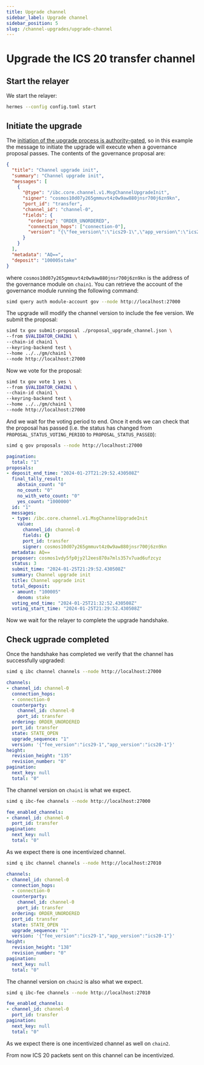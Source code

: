 ```yaml
---
title: Upgrade channel
sidebar_label: Upgrade channel
sidebar_position: 5
slug: /channel-upgrades/upgrade-channel
---
```


# Upgrade the ICS 20 transfer channel

## Start the relayer

We start the relayer:

```bash
hermes --config config.toml start
```

## Initiate the upgrade

The [initiation of the upgrade process is authority-gated](https://ibc.cosmos.network/main/ibc/channel-upgrades#governance-gating-on-chanupgradeinit), so in this example the message to initiate the upgrade will execute when a governance proposal passes. The contents of the governance proposal are:

```json title=proposal.json
{
  "title": "Channel upgrade init",
  "summary": "Channel upgrade init",
  "messages": [
    {
      "@type": "/ibc.core.channel.v1.MsgChannelUpgradeInit",
      "signer": "cosmos10d07y265gmmuvt4z0w9aw880jnsr700j6zn9kn",
      "port_id": "transfer",
      "channel_id": "channel-0",
      "fields": {
        "ordering": "ORDER_UNORDERED",
        "connection_hops": ["connection-0"],
        "version": "{\"fee_version\":\"ics29-1\",\"app_version\":\"ics20-1\"}"
      }
    }
  ],
  "metadata": "AQ==",
  "deposit": "100005stake"
}
```

where `cosmos10d07y265gmmuvt4z0w9aw880jnsr700j6zn9kn` is the address of the governance module on `chain1`. You can retrieve the account of the governance module running the following command:

```bash
simd query auth module-account gov --node http://localhost:27000
```

The upgrade will modify the channel version to include the fee version. We submit the proposal:

```bash
simd tx gov submit-proposal ./proposal_upgrade_channel.json \
--from $VALIDATOR_CHAIN1 \
--chain-id chain1 \
--keyring-backend test \
--home ../../gm/chain1 \
--node http://localhost:27000
```

Now we vote for the proposal:

```bash
simd tx gov vote 1 yes \
--from $VALIDATOR_CHAIN1 \
--chain-id chain1 \
--keyring-backend test \
--home ../../gm/chain1 \
--node http://localhost:27000
```

And we wait for the voting period to end. Once it ends we can check that the proposal has passed (i.e. the status has changed from `PROPOSAL_STATUS_VOTING_PERIOD` to `PROPOSAL_STATUS_PASSED`):

```bash
simd q gov proposals --node http://localhost:27000
```

```yaml
pagination:
  total: "1"
proposals:
- deposit_end_time: "2024-01-27T21:29:52.430508Z"
  final_tally_result:
    abstain_count: "0"
    no_count: "0"
    no_with_veto_count: "0"
    yes_count: "1000000"
  id: "1"
  messages:
  - type: /ibc.core.channel.v1.MsgChannelUpgradeInit
    value:
      channel_id: channel-0
      fields: {}
      port_id: transfer
      signer: cosmos10d07y265gmmuvt4z0w9aw880jnsr700j6zn9kn
  metadata: AQ==
  proposer: cosmos1vdy5fp0jy2l2ees870a7mls357v7uad6ufzcyz
  status: 3
  submit_time: "2024-01-25T21:29:52.430508Z"
  summary: Channel upgrade init
  title: Channel upgrade init
  total_deposit:
  - amount: "100005"
    denom: stake
  voting_end_time: "2024-01-25T21:32:52.430508Z"
  voting_start_time: "2024-01-25T21:29:52.430508Z"
```

Now we wait for the relayer to complete the upgrade handshake.

## Check ugprade completed

Once the handshake has completed we verify that the channel has successfully upgraded:

```bash
simd q ibc channel channels --node http://localhost:27000
```

```yaml
channels:
- channel_id: channel-0
  connection_hops:
  - connection-0
  counterparty:
    channel_id: channel-0
    port_id: transfer
  ordering: ORDER_UNORDERED
  port_id: transfer
  state: STATE_OPEN
  upgrade_sequence: "1"
  version: '{"fee_version":"ics29-1","app_version":"ics20-1"}'
height:
  revision_height: "135"
  revision_number: "0"
pagination:
  next_key: null
  total: "0"
```

The channel version on `chain1` is what we expect.

```bash
simd q ibc-fee channels --node http://localhost:27000
```

```yaml
fee_enabled_channels:
- channel_id: channel-0
  port_id: transfer
pagination:
  next_key: null
  total: "0"
```

As we expect there is one incentivized channel.

```bash
simd q ibc channel channels --node http://localhost:27010
```

```yaml
channels:
- channel_id: channel-0
  connection_hops:
  - connection-0
  counterparty:
    channel_id: channel-0
    port_id: transfer
  ordering: ORDER_UNORDERED
  port_id: transfer
  state: STATE_OPEN
  upgrade_sequence: "1"
  version: '{"fee_version":"ics29-1","app_version":"ics20-1"}'
height:
  revision_height: "138"
  revision_number: "0"
pagination:
  next_key: null
  total: "0"
```

The channel version on `chain2` is also what we expect.

```bash
simd q ibc-fee channels --node http://localhost:27010
```

```yaml
fee_enabled_channels:
- channel_id: channel-0
  port_id: transfer
pagination:
  next_key: null
  total: "0"
```

As we expect there is one incentivized channel as well on `chain2`.

From now ICS 20 packets sent on this channel can be incentivized.
